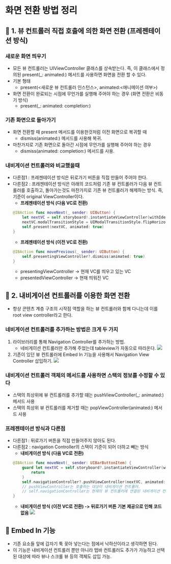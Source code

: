 # 화면 전환 방법 정리

## 🍎 1. 뷰 컨트롤러 직접 호출에 의한 화면 전환 (프레젠테이션 방식)
### 새로운 화면 띄우기
- 모든 뷰 컨트롤러는 UIViewController 클래스를 상속받는다. 즉, 이 클래스에서 정의된 present(_: animated:) 메서드를 사용하면 화면을 전환 할 수 있다.
- 기본 형태
    - present(<새로운 뷰 컨트롤러 인스턴스>, animated:<애니메이션 여부>)
- 화면 전환이 완료되는 시점에 무언가를 실행해 주어야 하는 경우 (화면 전환은 비동기 방식)
    - present(_: animated: completion:)

### 기존 화면으로 돌아가기
- 화면 전환할 때 present 메서드를 이용한것처럼 이전 화면으로 복귀할 때
    - dismiss(animated:) 메서드를 사용해 복귀.
- 마찬가지로 기존 화면으로 돌아간 시점에 무언가를 실행해 주어야 하는 경우
    - dismiss(animated: completion:) 메서드를 사용.

### 내비게이션 컨트롤러와 비교했을때
- 다른점1 : 프레젠테이션 방식은 뒤로가기 버튼을 직접 만들어 주어야 한다.
- 다른점2 : 프레젠테이션 방식은 아래의 코드처럼 기존 뷰 컨트롤러가 다음 뷰 컨트롤러를 호출하고, 돌아가는것도 마찬가지로 기존 뷰 컨트롤러가 해제하는 방식. 즉, 기준이 original ViewController이다.
    - **프레젠테이션 방식 (다음 VC로 전환)**
    ```swift
    @IBAction func moveNext(_ sender: UIButton) {
        let nextVC = self.storyboard!.instantiateViewController(withIdentifier: "secondViewController")
        nextVC.modalTransitionStyle = UIModalTransitionStyle.flipHorizontal
        self.present(nextVC, animated: true)
    }
    ```
    - **프레젠테이션 방식 (이전 VC로 전환)**
    ```swift
    @IBAction func movePrevious(_ sender: UIButton) {
        self.presentingViewController?.dismiss(animated: true)
    }
    ```
    - presentingViewController -> 현재 VC를 띄우고 있는 VC
    - presentedViewController -> 현재 띄워진 VC


## 🍎 2. 내비게이션 컨트롤러를 이용한 화면 전환 
- 항상 콘텐츠 계층 구조의 시작점 역할을 하는 뷰 컨트롤러와 함께 다니는데 이를 root view controller라고 한다.
### 네비게이션 컨트롤러를 추가하는 방법은 크게 두 가지
1. 라이브러리를 통해 Navigation Controller를 추가하는 방법.
    - 네비게이션 컨트롤러만 추가해 주었는데 tableview가 자동으로 따라온다.
    ![](https://i.imgur.com/VxZqsXx.png)
2. 기존이 있던 뷰 컨트롤러에 Embed In 기능을 사용해서 Navigation View Controller 삽입하기.
    ![](https://i.imgur.com/Rpc0LJD.png)
### 내비게이션 컨트롤러 객체의 메서드를 사용하면 스택의 정보를 수정할 수 있다
- 스택의 최상위에 뷰 컨트롤러를 추가할 떄는 pushViewController(_: animated:) 메서드 사용
- 스택의 최상위 뷰 컨트롤러를 제거할 때는 popViewController(animated:) 메서드 사용

### 프레젠테이션 방식과 다른점
- 다른점1 : 뒤로가기 버튼을 직접 만들어주지 않아도 된다.
- 다른점2 : navigation Controller의 스택이 기준이 되어 더하고 빼는 방식
    - **내비게이션 방식 (다음 VC로 전환)**
    ```swift
    @IBAction func moveNext(_ sender: UIBarButtonItem) {
        guard let nextVC = self.storyboard?.instantiateViewController(withIdentifier: "secondViewController") else {
            return
        }
        self.navigationController?.pushViewController(nextVC, animated: true)
        // pushViewController는 호출하는 대상이 내비게이션 컨트롤러.
        // self.navigationController는 현재의 뷰 컨트롤러에 연결된 내비게이션 컨트롤러를 가리키는 것으로, 만약 뷰 컨트롤러에 내비게이션 컨트롤러가 연결되어 있지 않을 경우 nil 반환.
    }
    ```
    - **내비게이션 방식 (이전 VC로 전환) -> 뒤로가기 버튼 기본 제공으로 인해 코드 없음**
    ![](https://i.imgur.com/W5MsVcJ.gif)

    
## 🍎 Embed In 기능
- 기존 요소들 앞에 갑자기 툭 꽂아 넣는다는 점에서 낙하산이라고 생각하면 된다.
- 이 기능은 내비게이션 컨트롤러 뿐만 아니라 탭바 컨트롤러도 추가가 가능하고 선택된 대상에 따라 뷰나 스크롤 뷰 등의 객체도 삽입 가능.

